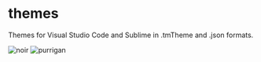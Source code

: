 # themes
Themes for Visual Studio Code and Sublime in .tmTheme and .json formats.


![noir](https://68.media.tumblr.com/7205ffe3b5a3a7e10e64fe8e153c404d/tumblr_ovg8cxfQdh1wzfusto2_1280.png)
![purrigan](https://68.media.tumblr.com/521a61bc67fcd20b9443dd085c61e0cf/tumblr_ovg8cxfQdh1wzfusto1_1280.png)
